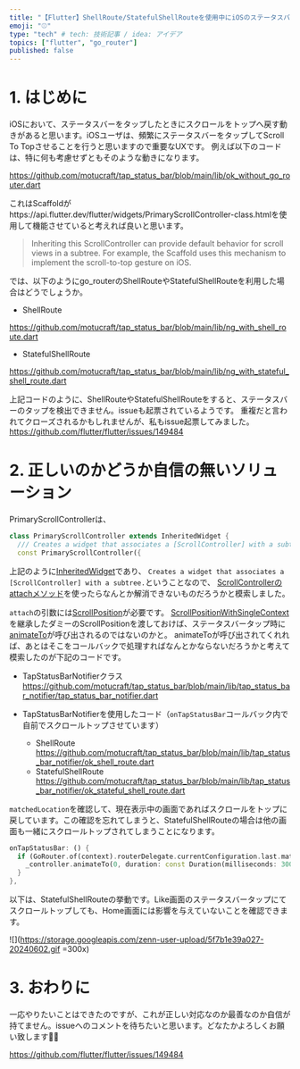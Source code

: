```yaml
---
title: "【Flutter】ShellRoute/StatefulShellRouteを使用中にiOSのステータスバータップを検出する"
emoji: "⚾"
type: "tech" # tech: 技術記事 / idea: アイデア
topics: ["flutter", "go_router"]
published: false
---
```


# 1. はじめに

iOSにおいて、ステータスバーをタップしたときにスクロールをトップへ戻す動きがあると思います。iOSユーザは、頻繁にステータスバーをタップしてScroll To Topさせることを行うと思いますので重要なUXです。
例えば以下のコードは、特に何も考慮せずともそのような動きになります。

https://github.com/motucraft/tap_status_bar/blob/main/lib/ok_without_go_router.dart

これはScaffoldがhttps://api.flutter.dev/flutter/widgets/PrimaryScrollController-class.htmlを使用して機能させていると考えれば良いと思います。

> Inheriting this ScrollController can provide default behavior for scroll views in a subtree. For example, the Scaffold uses this mechanism to implement the scroll-to-top gesture on iOS.

では、以下のようにgo_routerのShellRouteやStatefulShellRouteを利用した場合はどうでしょうか。

- ShellRoute

https://github.com/motucraft/tap_status_bar/blob/main/lib/ng_with_shell_route.dart

- StatefulShellRoute

https://github.com/motucraft/tap_status_bar/blob/main/lib/ng_with_stateful_shell_route.dart

上記コードのように、ShellRouteやStatefulShellRouteをすると、ステータスバーのタップを検出できません。issueも起票されているようです。
重複だと言われてクローズされるかもしれませんが、私もissue起票してみました。
https://github.com/flutter/flutter/issues/149484

# 2. 正しいのかどうか自信の無いソリューション

PrimaryScrollControllerは、

```dart
class PrimaryScrollController extends InheritedWidget {
  /// Creates a widget that associates a [ScrollController] with a subtree.
  const PrimaryScrollController({
```

上記のように[InheritedWidget](https://api.flutter.dev/flutter/widgets/InheritedWidget-class.html)であり、
`Creates a widget that associates a [ScrollController] with a subtree.`ということなので、
[ScrollControllerのattachメソッド](https://api.flutter.dev/flutter/widgets/ScrollController/attach.html)を使ったらなんとか解消できないものだろうかと模索しました。

`attach`の引数には[ScrollPosition](https://api.flutter.dev/flutter/widgets/ScrollPosition-class.html)が必要です。
[ScrollPositionWithSingleContext](https://api.flutter.dev/flutter/widgets/ScrollPositionWithSingleContext-class.html)を継承したダミーのScrollPositionを渡しておけば、ステータスバータップ時に[animateTo](https://api.flutter.dev/flutter/widgets/ScrollPosition/animateTo.html)が呼び出されるのではないのかと。
animateToが呼び出されてくれれば、あとはそこをコールバックで処理すればなんとかならないだろうかと考えて模索したのが下記のコードです。

- TapStatusBarNotifierクラス
https://github.com/motucraft/tap_status_bar/blob/main/lib/tap_status_bar_notifier/tap_status_bar_notifier.dart

- TapStatusBarNotifierを使用したコード（`onTapStatusBar`コールバック内で自前でスクロールトップさせています）
  - ShellRoute
    https://github.com/motucraft/tap_status_bar/blob/main/lib/tap_status_bar_notifier/ok_shell_route.dart
  - StatefulShellRoute
    https://github.com/motucraft/tap_status_bar/blob/main/lib/tap_status_bar_notifier/ok_stateful_shell_route.dart

`matchedLocation`を確認して、現在表示中の画面であればスクロールをトップに戻しています。この確認を忘れてしまうと、StatefulShellRouteの場合は他の画面も一緒にスクロールトップされてしまうことになります。

```dart
onTapStatusBar: () {
  if (GoRouter.of(context).routerDelegate.currentConfiguration.last.matchedLocation == '/home') {
    _controller.animateTo(0, duration: const Duration(milliseconds: 300), curve: Curves.linear);
  }
},
```

以下は、StatefulShellRouteの挙動です。Like画面のステータスバータップにてスクロールトップしても、Home画面には影響を与えていないことを確認できます。

![](https://storage.googleapis.com/zenn-user-upload/5f7b1e39a027-20240602.gif =300x)

# 3. おわりに

一応やりたいことはできたのですが、これが正しい対応なのか最善なのか自信が持てません。issueへのコメントを待ちたいと思います。どなたかよろしくお願い致します🙇‍♂

https://github.com/flutter/flutter/issues/149484
